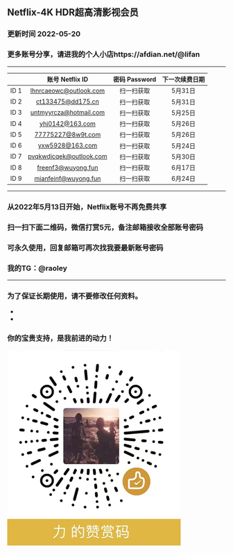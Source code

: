 ## Netflix-4K HDR超高清影视会员        
### 更新时间 2022-05-20
### 更多账号分享，请进我的个人小店https://afdian.net/@lifan
-----------------------------------------
| |账号 Netflix ID|密码 Password|下一次续费日期|
| :----: | :----: | :----: | :----: |
|ID 1|lhnrcaeowc@outlook.com|扫一扫获取| 5月31日|
|ID 2|ct133475@dd175.cn|扫一扫获取|5月31日|
|ID 3|untmyyrcza@hotmail.com|扫一扫获取|5月25日|
|ID 4|yhj0142@163.com|扫一扫获取| 5月26日|
|ID 5|77775227@8w9t.com|扫一扫获取| 5月26日|
|ID 6|yxw5928@163.com|扫一扫获取| 5月24日|
|ID 7|pvqkwdjcqek@outlook.com|扫一扫获取| 5月30日|
|ID 8|freenf3@wuyong.fun|扫一扫获取| 6月17日|
|ID 9|mianfeinf@wuyong.fun |扫一扫获取| 6月24日|

-----------------------------------------

### 从2022年5月13日开始，Netflix账号不再免费共享
### 扫一扫下面二维码，微信打赏5元，备注邮箱接收全部账号密码
### 可永久使用，回复邮箱可再次找我要最新账号密码
### 我的TG：@raoley
---
### 为了保证长期使用，请不要修改任何资料。

-
-

   ### 你的宝贵支持，是我前进的动力！

![weixin](https://github.com/raoli1986/raoli1986.github.io/blob/main/weixinS.jpg)

